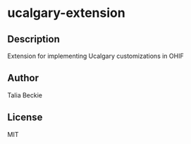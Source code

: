 # ucalgary-extension 
## Description 
Extension for implementing Ucalgary customizations in OHIF 
## Author 
Talia Beckie 
## License 
MIT